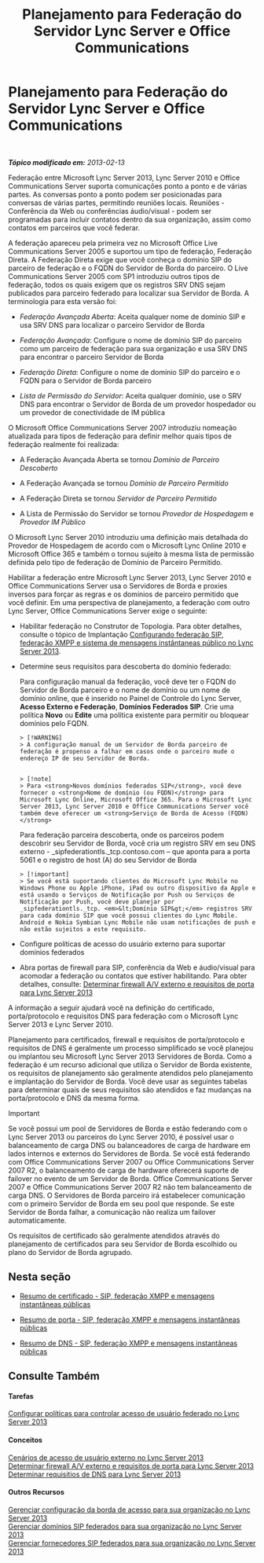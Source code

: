 ﻿---
title: Planejamento para Federação do Servidor Lync Server e Office Communications
TOCTitle: Planejamento para Federação do Servidor Lync Server e Office Communications
ms:assetid: c9eaf06b-054f-41a4-ad0c-499400d6c4c7
ms:mtpsurl: https://technet.microsoft.com/pt-br/library/JJ205335(v=OCS.15)
ms:contentKeyID: 49308092
ms.date: 05/19/2016
mtps_version: v=OCS.15
ms.translationtype: HT
---

# Planejamento para Federação do Servidor Lync Server e Office Communications

 

_**Tópico modificado em:** 2013-02-13_

Federação entre Microsoft Lync Server 2013, Lync Server 2010 e Office Communications Server suporta comunicações ponto a ponto e de várias partes. As conversas ponto a ponto podem ser posicionadas para conversas de várias partes, permitindo reuniões locais. Reuniões - Conferência da Web ou conferências áudio/visual - podem ser programadas para incluir contatos dentro da sua organização, assim como contatos em parceiros que você federar.

A federação apareceu pela primeira vez no Microsoft Office Live Communications Server 2005 e suportou um tipo de federação, Federação Direta. A Federação Direta exige que você conheça o domínio SIP do parceiro de federação e o FQDN do Servidor de Borda do parceiro. O Live Communications Server 2005 com SP1 introduziu outros tipos de federação, todos os quais exigem que os registros SRV DNS sejam publicados para parceiro federado para localizar sua Servidor de Borda. A terminologia para esta versão foi:

  - *Federação Avançada Aberta*: Aceita qualquer nome de domínio SIP e usa SRV DNS para localizar o parceiro Servidor de Borda

  - *Federação Avançada*: Configure o nome de domínio SIP do parceiro como um parceiro de federação para sua organização e usa SRV DNS para encontrar o parceiro Servidor de Borda

  - *Federação Direta*: Configure o nome de domínio SIP do parceiro e o FQDN para o Servidor de Borda parceiro

  - *Lista de Permissão do Servidor*: Aceita qualquer domínio, use o SRV DNS para encontrar o Servidor de Borda de um provedor hospedador ou um provedor de conectividade de IM pública

O Microsoft Office Communications Server 2007 introduziu nomeação atualizada para tipos de federação para definir melhor quais tipos de federação realmente foi realizada:

  - A Federação Avançada Aberta se tornou *Domínio de Parceiro Descoberto*

  - A Federação Avançada se tornou *Domínio de Parceiro Permitido*

  - A Federação Direta se tornou *Servidor de Parceiro Permitido*

  - A Lista de Permissão do Servidor se tornou *Provedor de Hospedagem* e *Provedor IM Público*

O Microsoft Lync Server 2010 introduziu uma definição mais detalhada do Provedor de Hospedagem de acordo com o Microsoft Lync Online 2010 e Microsoft Office 365 e também o tornou sujeito à mesma lista de permissão definida pelo tipo de federação de Domínio de Parceiro Permitido.

Habilitar a federação entre Microsoft Lync Server 2013, Lync Server 2010 e Office Communications Server usa o Servidores de Borda e proxies inversos para forçar as regras e os domínios de parceiro permitido que você definir. Em uma perspectiva de planejamento, a federação com outro Lync Server, Office Communications Server exige o seguinte:

  - Habilitar federação no Construtor de Topologia. Para obter detalhes, consulte o tópico de Implantação [Configurando federação SIP, federação XMPP e sistema de mensagens instântaneas público no Lync Server 2013](lync-server-2013-configuring-sip-federation-xmpp-federation-and-public-instant-messaging.md).

  - Determine seus requisitos para descoberta do domínio federado:
    
       Para configuração manual da federação, você deve ter o FQDN do Servidor de Borda parceiro e o nome de domínio ou um nome de domínio online, que é inserido no Painel de Controle do Lync Server, **Acesso Externo e Federação**, **Domínios Federados SIP**. Crie uma política **Novo** ou **Edite** uma política existente para permitir ou bloquear domínios pelo FQDN.
        

        > [!WARNING]
        > A configuração manual de um Servidor de Borda parceiro de federação é propenso a falhar em casos onde o parceiro mude o endereço IP de seu Servidor de Borda.

        
        > [!note]  
        > Para <strong>Novos domínios federados SIP</strong>, você deve fornecer o <strong>Nome de domínio (ou FQDN)</strong> para Microsoft Lync Online, Microsoft Office 365. Para o Microsoft Lync Server 2013, Lync Server 2010 e Office Communications Server você também deve oferecer um <strong>Serviço de Borda de Acesso (FQDN)</strong>    
       Para federação parceira descoberta, onde os parceiros podem descobrir seu Servidor de Borda, você cria um registro SRV em seu DNS externo - \_sipfederationtls.\_tcp.contoso.com – que aponta para a porta 5061 e o registro de host (A) do seu Servidor de Borda
        
        > [!important]  
        > Se você está suportando clientes do Microsoft Lync Mobile no Windows Phone ou Apple iPhone, iPad ou outro dispositivo da Apple e está usando o Serviços de Notificação por Push ou Serviços de Notificação por Push, você deve planejar por _sipfederationtls._tcp. <em>&lt;Domínio SIP&gt;</em> registros SRV para cada domínio SIP que você possui clientes do Lync Mobile. Android e Nokia Symbian Lync Mobile não usam notificações de push e não estão sujeitos a este requisito.

  - Configure políticas de acesso do usuário externo para suportar domínios federados

  - Abra portas de firewall para SIP, conferência da Web e áudio/visual para acomodar a federação ou contatos que estiver habilitando. Para obter detalhes, consulte: [Determinar firewall A/V externo e requisitos de porta para Lync Server 2013](lync-server-2013-determine-external-a-v-firewall-and-port-requirements.md)

A informação a seguir ajudará você na definição do certificado, porta/protocolo e requisitos DNS para federação com o Microsoft Lync Server 2013 e Lync Server 2010.

Planejamento para certificados, firewall e requisitos de porta/protocolo e requisitos de DNS é geralmente um processo simplificado se você planejou ou implantou seu Microsoft Lync Server 2013 Servidores de Borda. Como a federação é um recurso adicional que utiliza o Servidor de Borda existente, os requisitos de planejamento são geralmente atendidos pelo planejamento e implantação do Servidor de Borda. Você deve usar as seguintes tabelas para determinar quais de seus requisitos são atendidos e faz mudanças na porta/protocolo e DNS da mesma forma.

> [!important]  
> Se você possui um pool de Servidores de Borda e estão federando com o Lync Server 2013 ou parceiros do Lync Server 2010, é possível usar o balanceamento de carga DNS ou balanceadores de carga de hardware em lados internos e externos do Servidores de Borda. Se você está federando com Office Communications Server 2007 ou Office Communications Server 2007 R2, o balanceamento de carga de hardware oferecerá suporte de failover no evento de um Servidor de Borda. Office Communications Server 2007 e Office Communications Server 2007 R2 não tem balanceamento de carga DNS. O Servidores de Borda parceiro irá estabelecer comunicação com o primeiro Servidor de Borda em seu pool que responde. Se este Servidor de Borda falhar, a comunicação não realiza um failover automaticamente.

Os requisitos de certificado são geralmente atendidos através do planejamento de certificados para seu Servidor de Borda escolhido ou plano do Servidor de Borda agrupado.

## Nesta seção

  - [Resumo de certificado - SIP, federação XMPP e mensagens instantâneas públicas](lync-server-2013-certificate-summary-sip-xmpp-federation-and-public-instant-messaging.md)

  - [Resumo de porta - SIP, federação XMPP e mensagens instantâneas públicas](lync-server-2013-port-summary-sip-xmpp-federation-and-public-instant-messaging.md)

  - [Resumo de DNS - SIP, federação XMPP e mensagens instantâneas públicas](lync-server-2013-dns-summary-sip-xmpp-federation-and-public-instant-messaging.md)

## Consulte Também

#### Tarefas

[Configurar políticas para controlar acesso de usuário federado no Lync Server 2013](lync-server-2013-configure-policies-to-control-federated-user-access.md)  

#### Conceitos

[Cenários de acesso de usuário externo no Lync Server 2013](lync-server-2013-scenarios-for-external-user-access.md)  
[Determinar firewall A/V externo e requisitos de porta para Lync Server 2013](lync-server-2013-determine-external-a-v-firewall-and-port-requirements.md)  
[Determinar requisitios de DNS para Lync Server 2013](lync-server-2013-determine-dns-requirements.md)  

#### Outros Recursos

[Gerenciar configuração da borda de acesso para sua organização no Lync Server 2013](lync-server-2013-manage-access-edge-configuration-for-your-organization.md)  
[Gerenciar domínios SIP federados para sua organização no Lync Server 2013](lync-server-2013-manage-sip-federated-domains-for-your-organization.md)  
[Gerenciar fornecedores SIP federados para sua organização no Lync Server 2013](lync-server-2013-manage-sip-federated-providers-for-your-organization.md)

